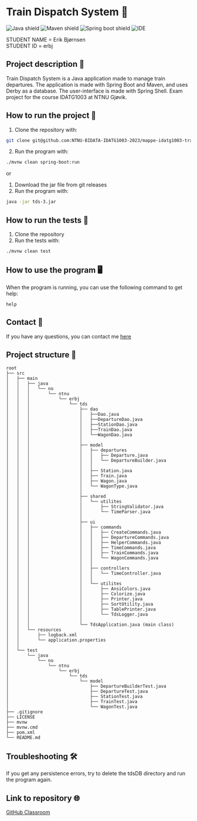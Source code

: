 # Train Dispatch System 🚂

![Java shield](https://img.shields.io/badge/Java-ED8B00?style=for-the-badge&logo=java&logoColor=white)
![Maven shield](https://img.shields.io/badge/Apache_Maven-C71A36?style=for-the-badge&logo=apachemaven&logoColor=white)
![Spring boot shield](https://img.shields.io/badge/Spring_Boot-F2F4F9?style=for-the-badge&logo=spring-boot)
![IDE](https://img.shields.io/badge/IntelliJ_IDEA-000000.svg?style=for-the-badge&logo=intellij-idea&logoColor=white)

STUDENT NAME = Erik Bjørnsen  
STUDENT ID = erbj

## Project description 📝

<p>
Train Dispatch System is a Java application made to manage train departures.
The application is made with Spring Boot and Maven, and uses Derby as a database.
The user-interface is made with Spring Shell.
Exam project for the course IDATG1003 at NTNU Gjøvik.
</p>

## How to run the project 🚀

1. Clone the repository with:
```bash
git clone git@github.com:NTNU-BIDATA-IDATG1003-2023/mappe-idatg1003-traindispatchsystem-erikbjo.git
```

2. Run the program with:
```bash
./mvnw clean spring-boot:run
```

or

1. Download the jar file from git releases
2. Run the program with:

```bash
java -jar tds-3.jar
```

## How to run the tests 🧪

1. Clone the repository
2. Run the tests with:

```bash
./mvnw clean test
```

## How to use the program 🖥

When the program is running, you can use the following command to get help:
```tds
help
```

## Contact 📧

If you have any questions, you can contact me [here](mailto:bjornsen.erik@gmail.com)

## Project structure 📁

```
root
├── src
│   ├── main
│   │   ├── java
│   │   │   └── no
│   │   │       └── ntnu
│   │   │           └── erbj
│   │   │               └── tds
│   │   │                   ├── dao
│   │   │                   │   ├──Dao.java
│   │   │                   │   ├──DepartureDao.java
│   │   │                   │   ├──StationDao.java
│   │   │                   │   ├──TrainDao.java
│   │   │                   │   └──WagonDao.java
│   │   │                   │
│   │   │                   ├── model
│   │   │                   │   ├── departures
│   │   │                   │   │   ├── Departure.java
│   │   │                   │   │   └── DepartureBuilder.java
│   │   │                   │   │
│   │   │                   │   ├── Station.java
│   │   │                   │   ├── Train.java
│   │   │                   │   ├── Wagon.java
│   │   │                   │   └── WagonType.java
│   │   │                   │
│   │   │                   ├── shared
│   │   │                   │   └── utilites
│   │   │                   │       ├── StringValidator.java
│   │   │                   │       └── TimeParser.java
│   │   │                   │
│   │   │                   ├── ui
│   │   │                   │   ├── commands
│   │   │                   │   │   ├── CreateCommands.java
│   │   │                   │   │   ├── DepartureCommands.java
│   │   │                   │   │   ├── HelperCommands.java
│   │   │                   │   │   ├── TimeCommands.java
│   │   │                   │   │   ├── TrainCommands.java
│   │   │                   │   │   └── WagonCommands.java
│   │   │                   │   │
│   │   │                   │   ├── controllers
│   │   │                   │   │   └── TimeController.java
│   │   │                   │   │
│   │   │                   │   └── utilites
│   │   │                   │       ├── AnsiColors.java
│   │   │                   │       ├── Colorize.java
│   │   │                   │       ├── Printer.java
│   │   │                   │       ├── SortUtility.java
│   │   │                   │       ├── TablePrinter.java
│   │   │                   │       └── TdsLogger.java
│   │   │                   │
│   │   │                   └── TdsApplication.java (main class)
│   │   └── resources
│   │       ├── logback.xml
│   │       └── application.properties
│   │
│   └── test
│       └── java
│           └── no
│               └── ntnu
│                   └── erbj   
│                       └── tds
│                           └── model
│                               ├── DepartureBuilderTest.java
│                               ├── DepartureTest.java
│                               ├── StationTest.java
│                               ├── TrainTest.java
│                               └── WagonTest.java
├── .gitignore
├── LICENSE
├── mvnw
├── mvnw.cmd
├── pom.xml
└── README.md
```

## Troubleshooting 🛠

If you get any persistence errors, try to delete the tdsDB directory and run the program again.

## Link to repository 🌐

[GitHub Classroom](https://github.com/NTNU-BIDATA-IDATG1003-2023/mappe-idatg1003-traindispatchsystem-erikbjo)

